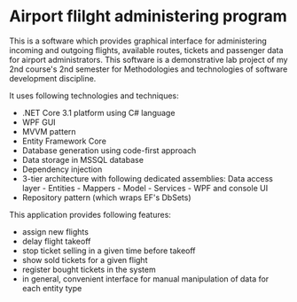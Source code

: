 # Airport flilght administering program

This is a software which provides graphical interface
for administering incoming and outgoing flights, available routes, 
tickets and passenger data for airport administrators. 
This software is a demonstrative lab project of my 2nd course's 2nd semester for 
Methodologies and technologies of software development discipline.

It uses following technologies and techniques:
* .NET Core 3.1 platform using C# language
* WPF GUI
* MVVM pattern
* Entity Framework Core
* Database generation using code-first approach
* Data storage in MSSQL database
* Dependency injection 
* 3-tier architecture with following dedicated assemblies: Data access layer - Entities - Mappers - Model - Services - WPF and console UI
* Repository pattern (which wraps EF's DbSets)

This application provides following features:
* assign new flights
* delay flight takeoff
* stop ticket selling in a given time before takeoff
* show sold tickets for a given flight
* register bought tickets in the system
* in general, convenient interface for manual manipulation of data for each entity type
